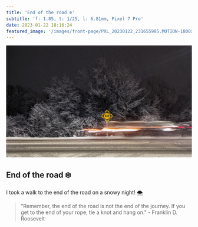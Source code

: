 ```yaml
---
title: 'End of the road ❄️'
subtitle: 'f: 1.85, t: 1/25, l: 6.81mm, Pixel 7 Pro'
date: 2023-01-22 18:16:24
featured_image: '/images/front-page/PXL_20230122_231655985.MOTION-1800x1100.jpg'
---
```



![](/images/front-page/PXL_20230122_231655985.MOTION-1800x1100.jpg)

## End of the road ❄️
I took a walk to the end of the road on a snowy night! 🌨️

> "Remember, the end of the road is not the end of the journey. If you get to the end of your rope, tie a knot and hang on." - Franklin D. Roosevelt